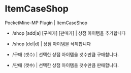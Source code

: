 # ItemCaseShop
PocketMine-MP Plugin | ItemCaseShop

- /shop [add|a] [구매가] [판매가] | 상점 아이템을 추가합니다
- /shop [del|d]                  | 상점 아이템을 삭제합니다

- /구매 (갯수) | 선택한 상점 아이템을 갯수만큼 구매합니다.
- /판매 (갯수) | 선택한 상점 아이템을 갯수만큼 판매합니다.
